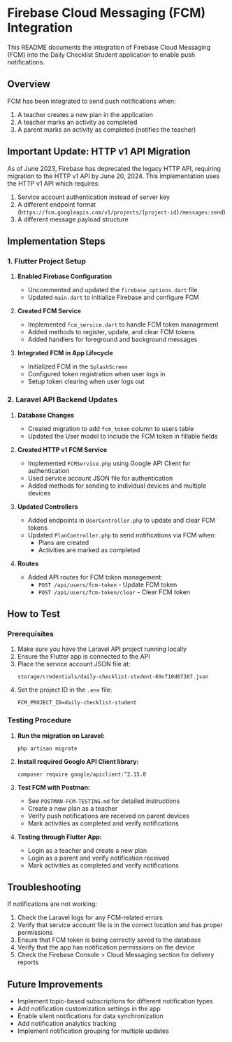 # Firebase Cloud Messaging (FCM) Integration

This README documents the integration of Firebase Cloud Messaging (FCM) into the Daily Checklist Student application to enable push notifications.

## Overview

FCM has been integrated to send push notifications when:
1. A teacher creates a new plan in the application
2. A teacher marks an activity as completed
3. A parent marks an activity as completed (notifies the teacher)

## Important Update: HTTP v1 API Migration

As of June 2023, Firebase has deprecated the legacy HTTP API, requiring migration to the HTTP v1 API by June 20, 2024. This implementation uses the HTTP v1 API which requires:

1. Service account authentication instead of server key
2. A different endpoint format (`https://fcm.googleapis.com/v1/projects/{project-id}/messages:send`)
3. A different message payload structure

## Implementation Steps

### 1. Flutter Project Setup

1. **Enabled Firebase Configuration**
   - Uncommented and updated the `firebase_options.dart` file
   - Updated `main.dart` to initialize Firebase and configure FCM

2. **Created FCM Service**
   - Implemented `fcm_service.dart` to handle FCM token management
   - Added methods to register, update, and clear FCM tokens
   - Added handlers for foreground and background messages

3. **Integrated FCM in App Lifecycle**
   - Initialized FCM in the `SplashScreen`
   - Configured token registration when user logs in
   - Setup token clearing when user logs out

### 2. Laravel API Backend Updates

1. **Database Changes**
   - Created migration to add `fcm_token` column to users table
   - Updated the User model to include the FCM token in fillable fields

2. **Created HTTP v1 FCM Service**
   - Implemented `FCMService.php` using Google API Client for authentication
   - Used service account JSON file for authentication
   - Added methods for sending to individual devices and multiple devices

3. **Updated Controllers**
   - Added endpoints in `UserController.php` to update and clear FCM tokens
   - Updated `PlanController.php` to send notifications via FCM when:
     - Plans are created
     - Activities are marked as completed

4. **Routes**
   - Added API routes for FCM token management:
     - `POST /api/users/fcm-token` - Update FCM token
     - `POST /api/users/fcm-token/clear` - Clear FCM token

## How to Test

### Prerequisites
1. Make sure you have the Laravel API project running locally
2. Ensure the Flutter app is connected to the API
3. Place the service account JSON file at:
   ```
   storage/credentials/daily-checklist-student-69cf10d6f307.json
   ```
4. Set the project ID in the `.env` file:
   ```
   FCM_PROJECT_ID=daily-checklist-student
   ```

### Testing Procedure
1. **Run the migration on Laravel:**
   ```
   php artisan migrate
   ```

2. **Install required Google API Client library:**
   ```
   composer require google/apiclient:^2.15.0
   ```

3. **Test FCM with Postman:**
   - See `POSTMAN-FCM-TESTING.md` for detailed instructions
   - Create a new plan as a teacher
   - Verify push notifications are received on parent devices
   - Mark activities as completed and verify notifications

4. **Testing through Flutter App:**
   - Login as a teacher and create a new plan
   - Login as a parent and verify notification received
   - Mark activities as completed and verify notifications

## Troubleshooting

If notifications are not working:

1. Check the Laravel logs for any FCM-related errors
2. Verify that service account file is in the correct location and has proper permissions
3. Ensure that FCM token is being correctly saved to the database
4. Verify that the app has notification permissions on the device
5. Check the Firebase Console > Cloud Messaging section for delivery reports

## Future Improvements

- Implement topic-based subscriptions for different notification types
- Add notification customization settings in the app
- Enable silent notifications for data synchronization
- Add notification analytics tracking
- Implement notification grouping for multiple updates 